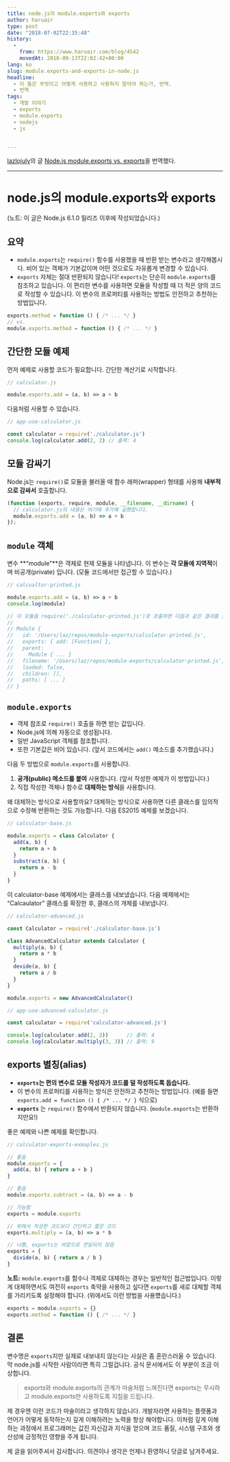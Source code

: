 ```yaml
---
title: node.js의 module.exports와 exports
author: haruair
type: post
date: "2018-07-02T22:35:48"
history:
  - 
    from: https://www.haruair.com/blog/4542
    movedAt: 2018-09-13T22:02:42+00:00
lang: ko
slug: module.exports-and-exports-in-node.js
headline:
  - 이 둘은 무엇이고 어떻게 사용하고 사용하지 말아야 하는가, 번역.
  - 번역
tags:
  - 개발 이야기
  - exports
  - module.exports
  - nodejs
  - js


---
```

[lazlojuly][1]의 글 [Node.js module.exports vs. exports][2]을 번역했다.

* * *

# node.js의 module.exports와 exports

(노트: 이 글은 Node.js 6.1.0 릴리즈 이후에 작성되었습니다.)

## 요약

  * `module.exports`는 `require()` 함수를 사용했을 때 반환 받는 변수라고 생각해봅시다. 비어 있는 객체가 기본값이며 어떤 것으로도 자유롭게 변경할 수 있습니다.
  * `exports` 자체는 절대 반환되지 않습니다! `exports`는 단순히 `module.exports`를 참조하고 있습니다. 이 편리한 변수를 사용하면 모듈을 작성할 때 더 적은 양의 코드로 작성할 수 있습니다. 이 변수의 프로퍼티를 사용하는 방법도 안전하고 추천하는 방법입니다.

```js
exports.method = function () { /* ... */ }
// vs.
module.exports.method = function () { /* ... */ }
```

## 간단한 모듈 예제

먼저 예제로 사용할 코드가 필요합니다. 간단한 계산기로 시작합니다.

```js
// calculator.js

module.exports.add = (a, b) => a + b
```

다음처럼 사용할 수 있습니다.

```js
// app-use-calculator.js

const calculator = require('./calculator.js')
console.log(calculator.add(2, 2) // 출력: 4
```

## 모듈 감싸기

Node.js는 `require()`로 모듈을 불러올 때 함수 래퍼(wrapper) 형태를 사용해 **내부적으로 감싸서** 호출합니다.

```js
(function (exports, require, module, __filename, __dirname) {
  // calculator.js의 내용은 여기에 추가해 실행합니다.
  module.exports.add = (a, b) => a + b
});
```

## `module` 객체

변수 **&#8220;module&#8221;**은 객체로 현재 모듈을 나타냅니다. 이 변수는 **각 모듈에 지역적**이며 비공개(private) 입니다. (모듈 코드에서만 접근할 수 있습니다.)

```js
// calcualtor-printed.js

module.exports.add = (a, b) => a + b
console.log(module)

// 이 모듈을 require('./calculator-printed.js')로 호출하면 다음과 같은 결과를 볼 수 있습니다.
//
// Module {
//   id: '/Users/laz/repos/module-exports/calculator-printed.js',
//   exports: { add: [Function] },
//   parent: 
//     Module { ... }
//   filename: '/Users/laz/repos/module-exports/calculator-printed.js',
//   loaded: false,
//   children: [],
//   paths: [ ... ]
// }
```

## `module.exports`

  * 객체 참조로 `require()` 호출을 하면 받는 값입니다.
  * Node.js에 의해 자동으로 생성됩니다.
  * 일반 JavaScript 객체를 참조합니다.
  * 또한 기본값은 비어 있습니다. (앞서 코드에서는 `add()` 메소드를 추가했습니다.)

다음 두 방법으로 `module.exports`를 사용합니다.

  1. **공개(public) 메소드를 붙여** 사용합니다. (앞서 작성한 예제가 이 방법입니다.)
  2. 직접 작성한 객체나 함수로 **대체하는 방식**을 사용합니다.

왜 대체하는 방식으로 사용할까요? 대체하는 방식으로 사용하면 다른 클래스를 임의적으로 수정해 반환하는 것도 가능합니다. 다음 ES2015 예제를 보겠습니다.

```js
// calculator-base.js

module.exports = class Calculator {
  add(a, b) {
    return a + b
  }
  substract(a, b) {
    return a - b
  }
}
```

이 calculator-base 예제에서는 클래스를 내보냈습니다. 다음 예제에서는 &#8220;Calcaulator&#8221; 클래스를 확장한 후, 클래스의 개체를 내보냅니다.

```js
// calculator-advanced.js

const Calculator = require('./calculator-base.js')

class AdvancedCalculator extends Calculator {
  multiply(a, b) {
    return a * b
  }
  devide(a, b) {
    return a / b
  }
}

module.exports = new AdvancedCalculator()
```

```js
// app-use-advanced-calculator.js

const calculator = require('calculator-advanced.js')

console.log(calculator.add(2, 2))      // 출력: 4
console.log(calculator.multiply(3, 3)) // 출력: 9
```

## exports 별칭(alias)

  * **`exports`는 편의 변수로 모듈 작성자가 코드를 덜 작성하도록 돕습니다.**
  * 이 변수의 프로퍼티를 사용하는 방식은 안전하고 추천하는 방법입니다. (예를 들면 `exports.add = function () { /* ... */ }` 식으로)
  * **`exports`** 는 `require()` 함수에서 반환되지 않습니다. (`module.exports`는 반환하지만요!)

좋은 예제와 나쁜 예제를 확인합니다.

```js
// calculator-exports-exmaples.js

// 좋음
module.exports = {
  add(a, b) { return a + b }
}

// 좋음
module.exports.subtract = (a, b) => a - b

// 가능함
exports = module.exports

// 위에서 작성한 코드보다 간단하고 짧은 코드
exports.multiply = (a, b) => a * b

// 나쁨, exports는 바깥으로 전달되지 않음
exports = {
  divide(a, b) { return a / b }
}
```

**노트:** `module.exports`를 함수나 객체로 대체하는 경우는 일반적인 접근법입니다. 이렇게 대체하면서도 여전히 `exports` 축약을 사용하고 싶다면 `exports`를 새로 대체할 객체를 가리키도록 설정해야 합니다. (위에서도 이런 방법을 사용헀습니다.)

```js
exports = module.exports = {}
exports.method = function () { /* ... */ }
```

## 결론

변수명은 `exports`지만 실제로 내보내지 않는다는 사실은 좀 혼란스러울 수 있습니다. 막 node.js를 시작한 사람이라면 특히 그럴겁니다. 공식 문서에서도 이 부분이 조금 이상합니다.

> exports와 module.exports의 관계가 마술처럼 느껴진다면 exports는 무시하고 module.exports만 사용하도록 지침을 드립니다. 

제 경우엔 이런 코드가 마술이라고 생각하지 않습니다. 개발자라면 사용하는 플랫폼과 언어가 어떻게 동작하는지 깊게 이해하려는 노력을 항상 해야합니다. 이처럼 깊게 이해하는 과정에서 프로그래머는 값진 자신감과 지식을 얻으며 코드 품질, 시스템 구조와 생산성에 긍정적인 영향을 주게 됩니다.

제 글을 읽어주셔서 감사합니다. 의견이나 생각은 언제나 환영하니 덧글로 남겨주세요.

 [1]: https://twitter.com/lazlojuly
 [2]: https://medium.freecodecamp.org/node-js-module-exports-vs-exports-ec7e254d63ac